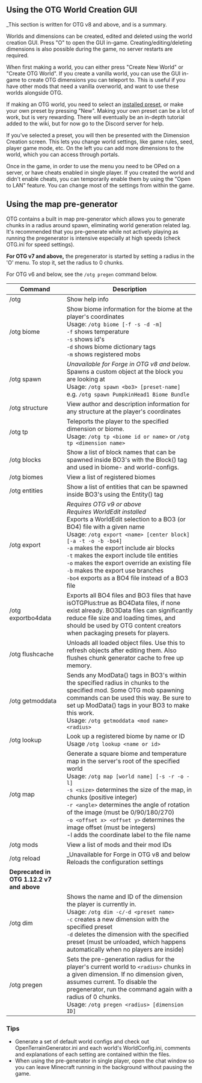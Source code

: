 ## Using the OTG World Creation GUI

_This section is written for OTG v8 and above, and is a summary.

Worlds and dimensions can be created, edited and deleted using the world creation GUI. Press "O" to open the GUI in-game. Creating/editing/deleting dimensions is also possible during the game, no server restarts are required.

When first making a world, you can either press "Create New World" or "Create OTG World". If you create a vanilla world, you can use the GUI in-game to create OTG dimensions you can teleport to. This is useful if you have other mods that need a vanilla overworld, and want to use these worlds alongside OTG.

If making an OTG world, you need to select an [installed preset](installation/installing-worlds.md), or make your own preset by pressing "New". Making your own preset can be a lot of work, but is very rewarding. There will eventually be an in-depth tutorial added to the wiki, but for now go to the Discord server for help.

If you've selected a preset, you will then be presented with the Dimension Creation screen. This lets you change world settings, like game rules, seed, player game mode, etc. On the left you can add more dimensions to the world, which you can access through portals.

Once in the game, in order to use the menu you need to be OPed on a server, or have cheats enabled in single player. If you created the world and didn't enable cheats, you can temporarily enable them by using the "Open to LAN" feature. You can change most of the settings from within the game.

## Using the map pre-generator

OTG contains a built in map pre-generator which allows you to generate chunks in a radius around spawn, eliminating world generation related lag. It's recommended that you pre-generate while not actively playing as running the pregenerator is intensive especially at high speeds (check OTG.ini for speed settings).

**For OTG v7 and above,** the pregenerator is started by setting a radius in the 'O' menu. To stop it, set the radius to 0 chunks.

For OTG v6 and below, see the `/otg pregen` command below.

| Command    | Description                                                                                                                                                                                    |
|-|-|
| /otg       | Show help info                                                                                                                                                                                 |
| /otg biome | Show biome information for the biome at the player's coordinates<br>Usage: `/otg biome [-f -s -d -m]`<br>`-f` shows temperature<br>`-s` shows id's<br>`-d` shows biome dictionary tags<br>`-m` shows registered mobs |
| /otg spawn | _Unavailable for Forge in OTG v8 and below._<br>Spawns a custom object at the block you are looking at<br>Usage: `/otg spawn <bo3> [preset-name]`<br>e.g. `/otg spawn PumpkinHead1 Biome Bundle` |
| /otg structure | View author and description information for any structure at the player's coordinates |
| /otg tp | Teleports the player to the specified dimension or biome.<br>Usage: `/otg tp <biome id or name>` or `/otg tp <dimension name>` |
| /otg blocks | Show a list of block names that can be spawned inside BO3's with the Block() tag and used in biome- and world-configs. |
| /otg biomes | View a list of registered biomes |
| /otg entities | Show a list of entities that can be spawned inside BO3's using the Entity() tag |
| /otg export | _Requires OTG v9 or above_<br>_Requires WorldEdit installed_<br>Exports a WorldEdit selection to a BO3 (or BO4) file with a given name<br>Usage: `/otg export <name> [center block] [-a -t -o -b -bo4]`<br>`-a` makes the export include air blocks<br>`-t` makes the export include tile entities<br>`-o` makes the export override an existing file<br>`-b` makes the export use branches<br>`-bo4` exports as a BO4 file instead of a BO3 file |
| /otg exportbo4data | Exports all BO4 files and BO3 files that have isOTGPlus:true as BO4Data files, if none exist already. BO3Data files can significantly reduce file size and loading times, and should be used by OTG content creators when packaging presets for players. |
| /otg flushcache | Unloads all loaded object files. Use this to refresh objects after editing them. Also flushes chunk generator cache to free up memory. |
| /otg getmoddata | Sends any ModData() tags in BO3's within the specified radius in chunks to the specified mod. Some OTG mob spawning commands can be used this way. Be sure to set up ModData() tags in your BO3 to make this work.<br>Usage: `/otg getmoddata <mod name> <radius>`|
| /otg lookup | Look up a registered biome by name or ID<br>Usage `/otg lookup <name or id>` |
| /otg map | Generate a square biome and temperature map in the server's root of the specified world<br>Usage: `/otg map [world name] [-s -r -o -l]`<br>`-s <size>` determines the size of the map, in chunks (positive integer)<br>`-r <angle>` determines the angle of rotation of the image (must be 0/90/180/270)<br>`-o <offset x> <offset y>`  determines the image offset (must be integers)<br>-l adds the coordinate label to the file name |
| /otg mods | View a list of mods and their mod IDs |
| /otg reload | _Unavailable for Forge in OTG v8 and below<br>Reloads the configuration settings |
| **Deprecated in OTG 1.12.2 v7 and above** | |
| /otg dim | Shows the name and ID of the dimension the player is currently in.<br>Usage: `/otg dim -c/-d <preset name>`<br>`-c` creates a new dimension with the specified preset<br>`-d` deletes the dimension with the specified preset (must be unloaded, which happens automatically when no players are inside) |
| /otg pregen | Sets the pre-generation radius for the player's current world to `<radius>` chunks in a given dimension. If no dimension given, assumes current. To disable the pregenerator, run the command again with a radius of 0 chunks.<br>Usage: `/otg pregen <radius> [dimension ID]` |

### Tips
* Generate a set of default world configs and check out OpenTerrainGenerator.ini and each world's WorldConfig.ini, comments and explanations of each setting are contained within the files.
* When using the pre-generator in single player, open the chat window so you can leave Minecraft running in the background without pausing the game.
